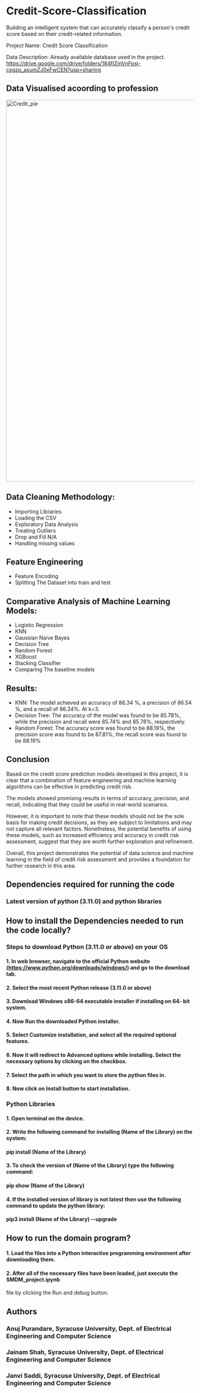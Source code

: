 # Credit-Score-Classification
Building an intelligent system that can accurately classify a person's credit score based on their credit-related information. 

Project Name: Credit Score Classification

Data Description:
Already available database used in the project.
https://drive.google.com/drive/folders/184fIZmVnFpsj-csgzp_asumZJ0xFwCEN?usp=sharing

## Data Visualised acoording to profession
<img width="1023" alt="Credit_pie" src="https://github.com/user-attachments/assets/1fa34bdb-7119-4afc-8c1a-518be2a60aa2">

## Data Cleaning Methodology:
- Importing Libraries
- Loading the CSV
- Exploratory Data Analysis
- Treating Outliers
- Drop and Fill N/A
- Handling missing values

## Feature Engineering
- Feature Encoding
- Splitting The Dataset into train and test

## Comparative Analysis of Machine Learning Models:
- Logistic Regression
- KNN
- Gaussian Naive Bayes
- Decision Tree
- Random Forest
- XGBoost
- Stacking Classifier
- Comparing The baseline models


## Results:
- KNN: The model achieved an accuracy of 86.34 %, a precision of 86.54 %, and a recall of 86.34%. At k=3.
- Decision Tree: The accuracy of the model was found to be 85.78%, while the precision and recall were 85.74% and 85.78%, respectively. 
- Random Forest: The accuracy score was found to be 88.19%, the precision score was found to be 87.81%, the recall score was found to be 88.19%

## Conclusion
Based on the credit score prediction models developed in this project, it is clear that a combination of feature engineering and machine learning algorithms can be effective in predicting credit risk. 

The models showed promising results in terms of accuracy, precision, and recall, indicating that they could be useful in real-world scenarios. 

However, it is important to note that these models should not be the sole basis for making credit decisions, as they are subject to limitations and may not capture all relevant factors. Nonetheless, the potential benefits of using these models, such as increased efficiency and accuracy in credit risk assessment, suggest that they are worth further exploration and refinement. 

Overall, this project demonstrates the potential of data science and machine learning in the field of credit risk assessment and provides a foundation for further research in this area.


## Dependencies required for running the code
### Latest version of python (3.11.0) and python libraries

## How to install the Dependencies needed to run the code locally?
### Steps to download Python (3.11.0 or above) on your OS 
#### 1. In web browser, navigate to the official Python website (https://www.python.org/downloads/windows/) and go to the download tab.
#### 2. Select the most recent Python release (3.11.0 or above)
#### 3. Download Windows x86-64 executable installer if installing on 64- bit system.
#### 4. Now Run the downloaded Python installer.
#### 5. Select Customize installation, and select all the required optional features.
#### 6. Now it will redirect to Advanced options while installing. Select the necessary options by clicking on the checkbox.
#### 7. Select the path in which you want to store the python files in.
#### 8. Now click on Install button to start installation.
 
### Python Libraries
#### 1. Open terminal on the device.
#### 2. Write the following command for installing (Name of the Library) on the system:
#### pip install (Name of the Library)
#### 3. To check the version of (Name of the Library) type the following command:
#### pip show (Name of the Library)
#### 4. If the installed version of library is not latest then use the following command to update the python library:
#### pip3 install (Name of the Library) --upgrade
 
## How to run the domain program?
#### 1. Load the files into a Python interactive programming environment after downloading them.
#### 2. After all of the necessary files have been loaded, just execute the SMDM_project.ipynb
file by clicking the Run and debug button.

## Authors
### Anuj Purandare, Syracuse University, Dept. of Electrical Engineering and Computer Science 
### Jainam Shah, Syracuse University, Dept. of Electrical Engineering and Computer Science
### Janvi Saddi, Syracuse University, Dept. of Electrical Engineering and Computer Science

